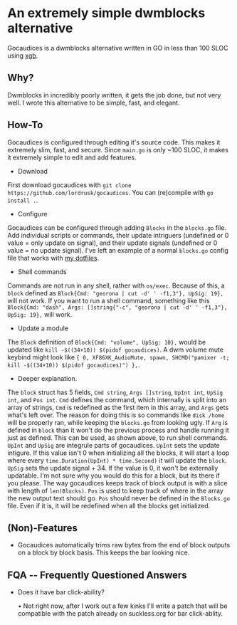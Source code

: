 # An extremely simple dwmblocks alternative
Gocaudices is a dwmblocks alternative written in GO in less than 100 SLOC using [xgb](https://github.com/BurntSushi/xgb).

## Why?
Dwmblocks in incredibly poorly written, it gets the job done, but not very well. I wrote this alternative to be simple, fast, and elegant.

## How-To
Gocaudices is configured through editing it's source code. This makes it extremely slim, fast, and secure. Since `main.go` is only ~100 SLOC, it makes it extremely simple to edit and add features.

- Download

First download gocaudices with `git clone https://github.com/lordrusk/gocaudices`. You can (re)compile with `go install .`.

- Configure

Gocaudices can be configured through adding `Blocks` in the `blocks.go` file. Add individual scripts or commands, their update intriguers (undefined or 0 value = only update on signal), and their update signals (undefined or 0 value = no update signal). I've left an example of a normal `blocks.go` config file that works with [my dotfiles](https://github.com/lordrusk/artixdwm).

- Shell commands

Commands are not run in any shell, rather with `os/exec`. Because of this, a `block` defined as `Block{Cmd: "georona | cut -d' ' -f1,3"}, UpSig: 19},` will not work. If you want to run a shell command, something like this `Block{Cmd: "dash", Args: []string{"-c", "georona | cut -d' ' -f1,3"}, UpSig: 19},` will work.

- Update a module

The `Block` definition of `Block{Cmd: "volume", UpSig: 10},` would be updated like `kill -$((34+10)) $(pidof gocaudices)`. A dwm volume mute keybind might look like `{ 0, XF86XK_AudioMute, spawn, SHCMD("pamixer -t; kill -$((34+10)) $(pidof gocaudices)") },`.

- Deeper explanation.

The `block` struct has 5 fields, `Cmd string`, `Args []string`, `UpInt int`, `UpSig int`, and `Pos int`. `Cmd` defines the command, which internally is split into an array of strings, `Cmd` is redefined as the first item in this array, and `Args` gets what's left over. The reason for doing this is so commands like `disk /home` will be properly ran, while keeping the `blocks.go` from looking ugly. If `Arg` is defined in `block` than it won't do the previous process and handle running it just as defined. This can be used, as shown above, to run shell commands. `UpInt` and `UpSig` are integrule parts of gocaudices. `UpInt` sets the update intigure. If this value isn't 0 when initializing all the blocks, it will start a loop where every `time.Duration(UpInt) * time.Second)` it will update the `block`. `UpSig` sets the update signal + 34. If the value is 0, it won't be externally updatable. I'm not sure why you would do this for a block, but its there if you please. The way gocaudices keeps track of block output is with a slice with length of `len(Blocks)`. `Pos` is used to keep track of where in the array the new output text should go. `Pos` should never be defined in the `Blocks.go` file. Even if it is, it will be redefined when all the blocks get initialized.

## (Non)-Features

+ Gocaudices automatically trims raw bytes from the end of block outputs on a block by block basis. This keeps the bar looking nice.

## FQA -- Frequently Questioned Answers

+ Does it have bar click-ability?

	• Not right now, after I work out a few kinks I'll write a patch that will be compatible with the patch already on suckless.org for bar click-ablity.
